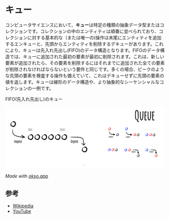 # キュー

コンピュータサイエンスにおいて、**キュー**は特定の種類の抽象データ型またはコレクションです。コレクションの中のエンティティは順番に並べられており、コレクションに対する基本的な（または唯一の)操作は末尾にエンティティを追加するエンキューと、先頭からエンティティを削除するデキューがあります。これにより、キューは先入れ先出し(FIFO)のデータ構造となります。FIFOのデータ構造では、キューに追加された最初の要素が最初に削除されます。これは、新しい要素が追加されたら、その要素を削除するにはそれまでに追加された全ての要素が削除されなければならないという要件と同じです。多くの場合、ピークのような先頭の要素を検査する操作も備えていて、これはデキューせずに先頭の要素の値を返します。キューは線形のデータ構造や、より抽象的なシーケンシャルなコレクションの一例です。

FIFO(先入れ先出し)のキュー

![Queue](./images/queue.jpeg)

*Made with [okso.app](https://okso.app)*

## 参考

- [Wikipedia](https://en.wikipedia.org/wiki/Queue_(abstract_data_type))
- [YouTube](https://www.youtube.com/watch?v=wjI1WNcIntg&list=PLLXdhg_r2hKA7DPDsunoDZ-Z769jWn4R8&index=3&)
